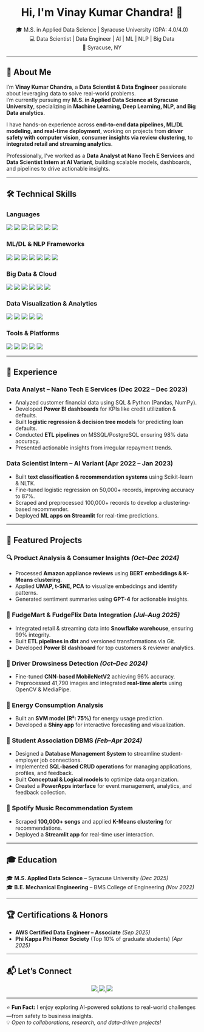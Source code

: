 <h1 align="center">Hi, I'm Vinay Kumar Chandra! 👋</h1>

<p align="center">
  🎓 M.S. in Applied Data Science | Syracuse University (GPA: 4.0/4.0) <br>
  💻 Data Scientist | Data Engineer | AI | ML | NLP | Big Data <br>
  📍 Syracuse, NY
</p>

---

## 🚀 About Me  

I’m **Vinay Kumar Chandra**, a **Data Scientist & Data Engineer** passionate about leveraging data to solve real-world problems.  
I’m currently pursuing my **M.S. in Applied Data Science at Syracuse University**, specializing in **Machine Learning, Deep Learning, NLP, and Big Data analytics**.  

I have hands-on experience across **end-to-end data pipelines, ML/DL modeling, and real-time deployment**, working on projects from **driver safety with computer vision**, **consumer insights via review clustering**, to **integrated retail and streaming analytics**.  

Professionally, I’ve worked as a **Data Analyst at Nano Tech E Services** and **Data Scientist Intern at AI Variant**, building scalable models, dashboards, and pipelines to drive actionable insights.  

---

## 🛠️ Technical Skills  

### **Languages**  
<p align="left">
  <img src="https://img.shields.io/badge/Python-3776AB?style=for-the-badge&logo=python&logoColor=white">
  <img src="https://img.shields.io/badge/R-276DC3?style=for-the-badge&logo=r&logoColor=white">
  <img src="https://img.shields.io/badge/SQL-4479A1?style=for-the-badge&logo=postgresql&logoColor=white">
  <img src="https://img.shields.io/badge/C-00599C?style=for-the-badge&logo=c&logoColor=white">
  <img src="https://img.shields.io/badge/C++-00599C?style=for-the-badge&logo=cplusplus&logoColor=white">
  <img src="https://img.shields.io/badge/JavaScript-F7DF1E?style=for-the-badge&logo=javascript&logoColor=black">
  <img src="https://img.shields.io/badge/HTML-E34F26?style=for-the-badge&logo=html5&logoColor=white">
</p>

### **ML/DL & NLP Frameworks**  
<p align="left">
  <img src="https://img.shields.io/badge/TensorFlow-FF6F00?style=for-the-badge&logo=tensorflow&logoColor=white">
  <img src="https://img.shields.io/badge/Keras-D00000?style=for-the-badge&logo=keras&logoColor=white">
  <img src="https://img.shields.io/badge/Scikit--Learn-F7931E?style=for-the-badge&logo=scikit-learn&logoColor=white">
  <img src="https://img.shields.io/badge/NLTK-85C1E9?style=for-the-badge&logo=python&logoColor=black">
  <img src="https://img.shields.io/badge/BERT-0F111A?style=for-the-badge&logo=google&logoColor=white">
  <img src="https://img.shields.io/badge/GPT-FF9900?style=for-the-badge&logo=openai&logoColor=white">
  <img src="https://img.shields.io/badge/PySpark-E25A1C?style=for-the-badge&logo=apache-spark&logoColor=white">
</p>

### **Big Data & Cloud**  
<p align="left">
  <img src="https://img.shields.io/badge/Hadoop-66CCFF?style=for-the-badge&logo=apache-hadoop&logoColor=black">
  <img src="https://img.shields.io/badge/Spark-E25A1C?style=for-the-badge&logo=apache-spark&logoColor=white">
  <img src="https://img.shields.io/badge/Docker-2496ED?style=for-the-badge&logo=docker&logoColor=white">
  <img src="https://img.shields.io/badge/AWS-232F3E?style=for-the-badge&logo=amazonaws&logoColor=white">
  <img src="https://img.shields.io/badge/Snowflake-00B3E6?style=for-the-badge&logo=snowflake&logoColor=white">
  <img src="https://img.shields.io/badge/dbt-FF694A?style=for-the-badge&logo=dbt&logoColor=white">
</p>

### **Data Visualization & Analytics**  
<p align="left">
  <img src="https://img.shields.io/badge/Tableau-E97627?style=for-the-badge&logo=tableau&logoColor=white">
  <img src="https://img.shields.io/badge/Power%20BI-F2C811?style=for-the-badge&logo=power-bi&logoColor=black">
  <img src="https://img.shields.io/badge/Matplotlib-11557C?style=for-the-badge&logo=python&logoColor=white">
  <img src="https://img.shields.io/badge/Plotly-3F4F75?style=for-the-badge&logo=plotly&logoColor=white">
  <img src="https://img.shields.io/badge/Google%20Analytics-F9AB00?style=for-the-badge&logo=google-analytics&logoColor=white">
</p>

### **Tools & Platforms**  
<p align="left">
  <img src="https://img.shields.io/badge/Git-F05032?style=for-the-badge&logo=git&logoColor=white">
  <img src="https://img.shields.io/badge/Streamlit-FF4B4B?style=for-the-badge&logo=streamlit&logoColor=white">
  <img src="https://img.shields.io/badge/PowerApps-742774?style=for-the-badge&logo=microsoft&logoColor=white">
  <img src="https://img.shields.io/badge/Beeline-5A5A5A?style=for-the-badge&logo=apache-hive&logoColor=yellow">
  <img src="https://img.shields.io/badge/MS%20Excel-217346?style=for-the-badge&logo=microsoft-excel&logoColor=white">
</p> 

---

## 💼 Experience  

### **Data Analyst – Nano Tech E Services (Dec 2022 – Dec 2023)**  
- Analyzed customer financial data using SQL & Python (Pandas, NumPy).  
- Developed **Power BI dashboards** for KPIs like credit utilization & defaults.  
- Built **logistic regression & decision tree models** for predicting loan defaults.  
- Conducted **ETL pipelines** on MSSQL/PostgreSQL ensuring 98% data accuracy.  
- Presented actionable insights from irregular repayment trends.  

### **Data Scientist Intern – AI Variant (Apr 2022 – Jan 2023)**  
- Built **text classification & recommendation systems** using Scikit-learn & NLTK.  
- Fine-tuned logistic regression on 50,000+ records, improving accuracy to 87%.  
- Scraped and preprocessed 100,000+ records to develop a clustering-based recommender.  
- Deployed **ML apps on Streamlit** for real-time predictions.  

---

## 📂 Featured Projects  

### 🔍 Product Analysis & Consumer Insights *(Oct–Dec 2024)*  
- Processed **Amazon appliance reviews** using **BERT embeddings & K-Means clustering**.  
- Applied **UMAP, t-SNE, PCA** to visualize embeddings and identify patterns.  
- Generated sentiment summaries using **GPT-4** for actionable insights.  

### 🛒 FudgeMart & FudgeFlix Data Integration *(Jul–Aug 2025)*  
- Integrated retail & streaming data into **Snowflake warehouse**, ensuring 99% integrity.  
- Built **ETL pipelines in dbt** and versioned transformations via Git.  
- Developed **Power BI dashboard** for top customers & reviewer analytics.  

### 🚗 Driver Drowsiness Detection *(Oct–Dec 2024)*  
- Fine-tuned **CNN-based MobileNetV2** achieving 96% accuracy.  
- Preprocessed 41,790 images and integrated **real-time alerts** using OpenCV & MediaPipe.  

### 🔌 Energy Consumption Analysis  
- Built an **SVM model (R²: 75%)** for energy usage prediction.  
- Developed a **Shiny app** for interactive forecasting and visualization.

### 🏫 Student Association DBMS *(Feb–Apr 2024)*  
- Designed a **Database Management System** to streamline student-employer job connections.  
- Implemented **SQL-based CRUD operations** for managing applications, profiles, and feedback.  
- Built **Conceptual & Logical models** to optimize data organization.  
- Created a **PowerApps interface** for event management, analytics, and feedback collection.  

### 🎵 Spotify Music Recommendation System  
- Scraped **100,000+ songs** and applied **K-Means clustering** for recommendations.  
- Deployed a **Streamlit app** for real-time user interaction.  
---

## 🎓 Education  

🎓 **M.S. Applied Data Science** – Syracuse University *(Dec 2025)*  
🎓 **B.E. Mechanical Engineering** – BMS College of Engineering *(Nov 2022)*  

---

## 🏆 Certifications & Honors  

- **AWS Certified Data Engineer – Associate** *(Sep 2025)*  
- **Phi Kappa Phi Honor Society** (Top 10% of graduate students) *(Apr 2025)*  

---

## 📬 Let’s Connect  

<p align="center">
  <a href="https://www.linkedin.com/in/-vinay-kumar-c/">
    <img src="https://img.shields.io/badge/LinkedIn-0A66C2?style=for-the-badge&logo=linkedin&logoColor=white">
  </a>
  <a href="https://github.com/vinay27199">
    <img src="https://img.shields.io/badge/GitHub-171515?style=for-the-badge&logo=github&logoColor=white">
  </a>
  <a href="mailto:vchand03@syr.edu">
    <img src="https://img.shields.io/badge/Email-D14836?style=for-the-badge&logo=gmail&logoColor=white">
  </a>
</p>

---

⭐ **Fun Fact:** I enjoy exploring AI-powered solutions to real-world challenges—from safety to business insights.  
💡 *Open to collaborations, research, and data-driven projects!*  
